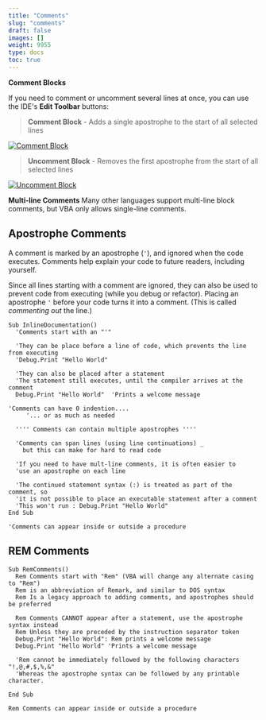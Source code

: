 ```yaml
---
title: "Comments"
slug: "comments"
draft: false
images: []
weight: 9955
type: docs
toc: true
---
```


**Comment Blocks**

If you need to comment or uncomment several lines at once, you can use the IDE's **Edit Toolbar** buttons:

>**Comment Block** - Adds a single apostrophe to the start of all selected lines

[![Comment Block][1]][1]

>**Uncomment Block** - Removes the first apostrophe from the start of all selected lines

[![Uncomment Block][2]][2]

**Multi-line Comments**
Many other languages support multi-line block comments, but VBA only allows single-line comments.


  [1]: http://i.stack.imgur.com/1fTtY.png
  [2]: http://i.stack.imgur.com/gbE0b.png

## Apostrophe Comments
A comment is marked by an apostrophe (`'`), and ignored when the code executes. Comments help explain your code to future readers, including yourself.

Since all lines starting with a comment are ignored, they can also be used to prevent code from executing (while you debug or refactor). Placing an apostrophe `'` before your code turns it into a comment.  (This is called *commenting out* the line.)

    Sub InlineDocumentation()
      'Comments start with an "'"
    
      'They can be place before a line of code, which prevents the line from executing
      'Debug.Print "Hello World"
    
      'They can also be placed after a statement
      'The statement still executes, until the compiler arrives at the comment
      Debug.Print "Hello World"  'Prints a welcome message

    'Comments can have 0 indention....
         '... or as much as needed

      '''' Comments can contain multiple apostrophes ''''

      'Comments can span lines (using line continuations) _
        but this can make for hard to read code

      'If you need to have mult-line comments, it is often easier to 
      'use an apostrophe on each line

      'The continued statement syntax (:) is treated as part of the comment, so 
      'it is not possible to place an executable statement after a comment
      'This won't run : Debug.Print "Hello World"
    End Sub
    
    'Comments can appear inside or outside a procedure


## REM Comments
    Sub RemComments()
      Rem Comments start with "Rem" (VBA will change any alternate casing to "Rem")
      Rem is an abbreviation of Remark, and similar to DOS syntax
      Rem Is a legacy approach to adding comments, and apostrophes should be preferred

      Rem Comments CANNOT appear after a statement, use the apostrophe syntax instead
      Rem Unless they are preceded by the instruction separator token
      Debug.Print "Hello World": Rem prints a welcome message
      Debug.Print "Hello World" 'Prints a welcome message

      'Rem cannot be immediately followed by the following characters "!,@,#,$,%,&"
      'Whereas the apostrophe syntax can be followed by any printable character.

    End Sub

    Rem Comments can appear inside or outside a procedure

